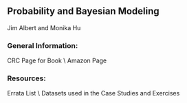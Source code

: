 ## Probability and Bayesian Modeling

Jim Albert and Monika Hu


### General Information:

CRC Page for Book \\
Amazon Page


### Resources:

Errata List \\
Datasets used in the Case Studies and Exercises
